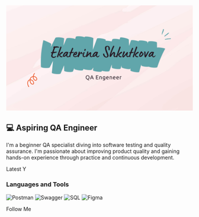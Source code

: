 ![Header](https://github.com/shkutkova/shkutkova/blob/main/assets/Ekaterina%20Shkutkova.png)

## 💻 Aspiring QA Engineer
I'm a beginner QA specialist diving into software testing and quality assurance.
I'm passionate about improving product quality and gaining hands-on experience through practice and continuous development.

Latest Y

### Languages and Tools
![Postman](https://img.shields.io/badge/-Postman-18191a?style=for-the-badge&logo=postman)
![Swagger](https://img.shields.io/badge/-swagger-18191a?style=for-the-badge&logo=swagger)
![SQL](https://img.shields.io/badge/-SQL-18191a?style=for-the-badge&logo=)
![Figma](https://img.shields.io/badge/-figma-18191a?style=for-the-badge&logo=figma)

Follow Me
